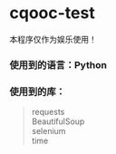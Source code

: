 # cqooc-test
本程序仅作为娱乐使用！
### 使用到的语言：Python
### 使用到的库：
> requests<br>
> BeautifulSoup<br>
> selenium<br>
> time<br>
